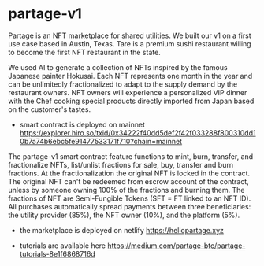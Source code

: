 # partage-v1

Partage is an NFT marketplace for shared utilities.
We built our v1 on a first use case based in Austin, Texas. 
Tare is a premium sushi restaurant willing to become the first NFT restaurant in the state. 

We used AI to generate a collection of NFTs inspired by the famous Japanese painter Hokusai. 
Each NFT represents one month in the year and can be unlimitedly fractionalized to adapt to the supply demand by the restaurant owners. NFT owners will experience a personalized VIP dinner with the Chef cooking special products directly imported from Japan based on the customer's tastes.

- smart contract is deployed on mainnet https://explorer.hiro.so/txid/0x34222f40dd5def2f42f033288f800310dd10b7a74b6ebc5fe91477533171f710?chain=mainnet

The partage-v1 smart contract feature functions to mint, burn, transfer, and fractionalize NFTs, list/unlist fractions for sale, buy, transfer and burn fractions. At the fractionalization the original NFT is locked in the contract. The original NFT can't be redeemed from escrow account of the contract, unless by someone owning 100% of the fractions and burning them. The fractions of NFT are Semi-Fungible Tokens (SFT = FT linked to an NFT ID). All purchases automatically spread payments between three beneficiaries: the utility provider (85%), the NFT owner (10%), and the platform (5%).

- the marketplace is deployed on netlify https://hellopartage.xyz

- tutorials are available here https://medium.com/partage-btc/partage-tutorials-8e1f6868716d
